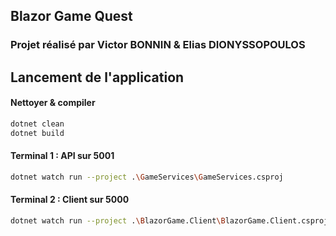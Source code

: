 ## Blazor Game Quest
### Projet réalisé par Victor BONNIN & Elias DIONYSSOPOULOS

## Lancement de l'application 

#### Nettoyer & compiler
```bash 
dotnet clean
dotnet build
```

#### Terminal 1 : API sur 5001
```bash 
dotnet watch run --project .\GameServices\GameServices.csproj
```

#### Terminal 2 : Client sur 5000
```bash 
dotnet watch run --project .\BlazorGame.Client\BlazorGame.Client.csproj
```